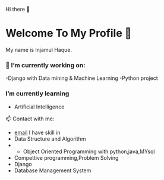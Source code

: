 Hi there 👋  <br/>
# Welcome To My Profile 👋

My name is Injamul Haque.
### 🔭 I’m currently working on:
  -Django with Data mining & Machine Learning
  -Python project

###  I’m currently learning

- Artificial Intelligence

📫 Contact with me:
  - [email](mailto:injamulhaque9117@gmail.com)
I have skill in
- Data Structure and Algorithm
- - Object Oriented Programming with python,java,MYsql
- Compettive programming,Problem Solving
- Django
- Database Management System

<!--
**injamul3798/injamul3798** is a ✨ _special_ ✨ repository because its `README.md` (this file) appears on your GitHub profile.

Here are some ideas to get you started:

- 🔭 I’m currently working on Object Oriented Programming
- 🌱 I’m currently learning Database management System
- 👯 I’m looking to collaborate on some project based on OOP
- 🤔 I’m looking for help with ...
- 💬 Ask me about ...
- 📫 How to reach me: injamul15-3798@diu.edu.bd
- 😄 Pronouns: ...
- ⚡ Fun fact: ...
-->
